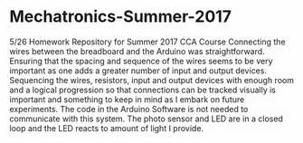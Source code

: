 # Mechatronics-Summer-2017
5/26 Homework
Repository for Summer 2017 CCA Course
Connecting the wires between the breadboard and the Arduino was straightforward.
Ensuring that the spacing and sequence of the wires seems to be very important as one adds a greater number of input and output devices.  Sequencing the wires, resistors, input and output devices with enough room and a logical progression so that connections can be tracked visually is important and something to keep in mind as I embark on future experiments.
The code in the Arduino Software is not needed to communicate with this system.  The photo sensor and LED are in a closed loop and the LED reacts to amount of light I provide.
